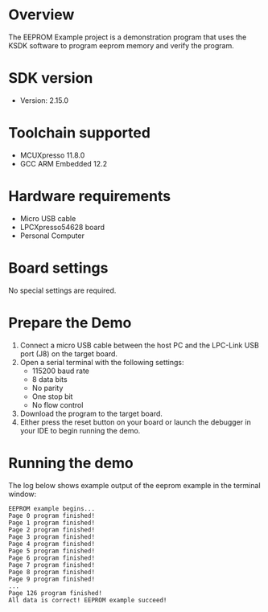 Overview
========
The EEPROM Example project is a demonstration program that uses the KSDK software to program eeprom memory
and verify the program.


SDK version
===========
- Version: 2.15.0

Toolchain supported
===================
- MCUXpresso  11.8.0
- GCC ARM Embedded  12.2

Hardware requirements
=====================
- Micro USB cable
- LPCXpresso54628 board
- Personal Computer

Board settings
==============
No special settings are required.

Prepare the Demo
================
1.  Connect a micro USB cable between the host PC and the LPC-Link USB port (J8) on the target board.
2.  Open a serial terminal with the following settings:
    - 115200 baud rate
    - 8 data bits
    - No parity
    - One stop bit
    - No flow control
3.  Download the program to the target board.
4.  Either press the reset button on your board or launch the debugger in your IDE to begin running the demo.

Running the demo
================
The log below shows example output of the eeprom example in the terminal window:
~~~~~~~~~~~~~~~~~~~~~~~~~~~~~~~~~~~
EEPROM example begins...
Page 0 program finished!
Page 1 program finished!
Page 2 program finished!
Page 3 program finished!
Page 4 program finished!
Page 5 program finished!
Page 6 program finished!
Page 7 program finished!
Page 8 program finished!
Page 9 program finished!
...
Page 126 program finished!
All data is correct! EEPROM example succeed!
~~~~~~~~~~~~~~~~~~~~~~~~~~~~~~~~~~~
